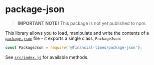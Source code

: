 # package-json

> **IMPORTANT NOTE!** This package is not yet published to npm.

This library allows you to load, manipulate and write the contents of
a [`package.json`](https://docs.npmjs.com/files/package.json.html) file - it
exports a single class, `PackageJson`:

```javascript
const PackageJson = require('@financial-times/package-json');
```

See [`src/index.js`](src/index.js) for available methods.
